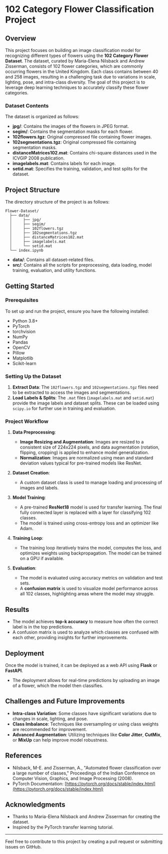 # 102 Category Flower Classification Project

## Overview
This project focuses on building an image classification model for recognizing different types of flowers using the **102 Category Flower Dataset**. The dataset, curated by Maria-Elena Nilsback and Andrew Zisserman, consists of 102 flower categories, which are commonly occurring flowers in the United Kingdom. Each class contains between 40 and 258 images, resulting in a challenging task due to variations in scale, lighting, pose, and intra-class diversity. The goal of this project is to leverage deep learning techniques to accurately classify these flower categories.

### Dataset Contents
The dataset is organized as follows:
- **jpg/**: Contains the images of the flowers in JPEG format.
- **segim/**: Contains the segmentation masks for each flower.
- **102flowers.tgz**: Original compressed file containing flower images.
- **102segmentations.tgz**: Original compressed file containing segmentation masks.
- **distanceMatrices102.mat**: Contains chi-square distances used in the ICVGIP 2008 publication.
- **imagelabels.mat**: Contains labels for each image.
- **setid.mat**: Specifies the training, validation, and test splits for the dataset.

## Project Structure
The directory structure of the project is as follows:
```
Flower-Dataset/
  ├── data/
  │     ├── jpg/
  │     ├── segim/
  │     ├── 102flowers.tgz
  │     ├── 102segmentations.tgz
  │     ├── distanceMatrices102.mat
  │     ├── imagelabels.mat
  │     └── setid.mat
  └── index.ipynb
```
- **data/**: Contains all dataset-related files.
- **src/**: Contains all the scripts for preprocessing, data loading, model training, evaluation, and utility functions.

## Getting Started

### Prerequisites
To set up and run the project, ensure you have the following installed:
- Python 3.8+
- PyTorch
- torchvision
- NumPy
- Pandas
- OpenCV
- Pillow
- Matplotlib
- Scikit-learn

### Setting Up the Dataset
1. **Extract Data**: The `102flowers.tgz` and `102segmentations.tgz` files need to be extracted to access the images and segmentations.
2. **Load Labels & Splits**: The `.mat` files (`imagelabels.mat` and `setid.mat`) provide the image labels and dataset splits. These can be loaded using `scipy.io` for further use in training and evaluation.

### Project Workflow
1. **Data Preprocessing**:
   - **Image Resizing and Augmentation**: Images are resized to a consistent size of 224x224 pixels, and data augmentation (rotation, flipping, cropping) is applied to enhance model generalization.
   - **Normalization**: Images are normalized using mean and standard deviation values typical for pre-trained models like ResNet.

2. **Dataset Creation**:
   - A custom dataset class is used to manage loading and processing of images and labels.

3. **Model Training**:
   - A pre-trained **ResNet18** model is used for transfer learning. The final fully connected layer is replaced with a layer for classifying 102 classes.
   - The model is trained using cross-entropy loss and an optimizer like Adam.

4. **Training Loop**:
   - The training loop iteratively trains the model, computes the loss, and optimizes weights using backpropagation. The model can be trained on a GPU if available.

5. **Evaluation**:
   - The model is evaluated using accuracy metrics on validation and test sets.
   - A **confusion matrix** is used to visualize model performance across all 102 classes, highlighting areas where the model may struggle.

## Results
- The model achieves **top-k accuracy** to measure how often the correct label is in the top predictions.
- A confusion matrix is used to analyze which classes are confused with each other, providing insights for further improvements.

## Deployment
Once the model is trained, it can be deployed as a web API using **Flask** or **FastAPI**.
- The deployment allows for real-time predictions by uploading an image of a flower, which the model then classifies.

## Challenges and Future Improvements
- **Intra-class Variation**: Some classes have significant variations due to changes in scale, lighting, and pose.
- **Class Imbalance**: Techniques like oversampling or using class weights are recommended for improvement.
- **Advanced Augmentation**: Utilizing techniques like **Color Jitter**, **CutMix**, or **MixUp** can help improve model robustness.

## References
- Nilsback, M-E. and Zisserman, A., "Automated flower classification over a large number of classes," Proceedings of the Indian Conference on Computer Vision, Graphics, and Image Processing (2008).
- PyTorch Documentation: [https://pytorch.org/docs/stable/index.html](https://pytorch.org/docs/stable/index.html)

## Acknowledgments
- Thanks to Maria-Elena Nilsback and Andrew Zisserman for creating the dataset.
- Inspired by the PyTorch transfer learning tutorial.

---
Feel free to contribute to this project by creating a pull request or submitting issues on GitHub.

